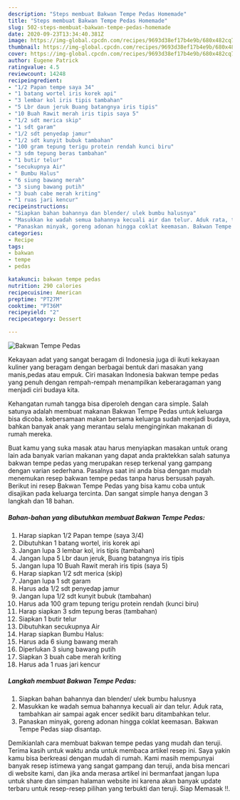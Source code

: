 ```yaml
---
description: "Steps membuat Bakwan Tempe Pedas Homemade"
title: "Steps membuat Bakwan Tempe Pedas Homemade"
slug: 502-steps-membuat-bakwan-tempe-pedas-homemade
date: 2020-09-23T13:34:40.381Z
image: https://img-global.cpcdn.com/recipes/9693d38ef17b4e9b/680x482cq70/bakwan-tempe-pedas-foto-resep-utama.jpg
thumbnail: https://img-global.cpcdn.com/recipes/9693d38ef17b4e9b/680x482cq70/bakwan-tempe-pedas-foto-resep-utama.jpg
cover: https://img-global.cpcdn.com/recipes/9693d38ef17b4e9b/680x482cq70/bakwan-tempe-pedas-foto-resep-utama.jpg
author: Eugene Patrick
ratingvalue: 4.5
reviewcount: 14248
recipeingredient:
- "1/2 Papan tempe saya 34"
- "1 batang wortel iris korek api"
- "3 lembar kol iris tipis tambahan"
- "5 Lbr daun jeruk Buang batangnya iris tipis"
- "10 Buah Rawit merah iris tipis saya 5"
- "1/2 sdt merica skip"
- "1 sdt garam"
- "1/2 sdt penyedap jamur"
- "1/2 sdt kunyit bubuk tambahan"
- "100 gram tepung terigu protein rendah kunci biru"
- "3 sdm tepung beras tambahan"
- "1 butir telur"
- "secukupnya Air"
- " Bumbu Halus"
- "6 siung bawang merah"
- "3 siung bawang putih"
- "3 buah cabe merah kriting"
- "1 ruas jari kencur"
recipeinstructions:
- "Siapkan bahan bahannya dan blender/ ulek bumbu halusnya"
- "Masukkan ke wadah semua bahannya kecuali air dan telur. Aduk rata, tambahkan air sampai agak encer sedikit baru ditambahkan telur."
- "Panaskan minyak, goreng adonan hingga coklat keemasan. Bakwan Tempe Pedas siap disantap."
categories:
- Recipe
tags:
- bakwan
- tempe
- pedas

katakunci: bakwan tempe pedas 
nutrition: 290 calories
recipecuisine: American
preptime: "PT27M"
cooktime: "PT36M"
recipeyield: "2"
recipecategory: Dessert

---
```



![Bakwan Tempe Pedas](https://img-global.cpcdn.com/recipes/9693d38ef17b4e9b/680x482cq70/bakwan-tempe-pedas-foto-resep-utama.jpg)

Kekayaan adat yang sangat beragam di Indonesia juga di ikuti kekayaan kuliner yang beragam dengan berbagai bentuk dari masakan yang manis,pedas atau empuk. Ciri masakan Indonesia bakwan tempe pedas yang penuh dengan rempah-rempah menampilkan keberaragaman yang menjadi ciri budaya kita.


Kehangatan rumah tangga bisa diperoleh dengan cara simple. Salah satunya adalah membuat makanan Bakwan Tempe Pedas untuk keluarga bisa dicoba. kebersamaan makan bersama keluarga sudah menjadi budaya, bahkan banyak anak yang merantau selalu menginginkan makanan di rumah mereka.



Buat kamu yang suka masak atau harus menyiapkan masakan untuk orang lain ada banyak varian makanan yang dapat anda praktekkan salah satunya bakwan tempe pedas yang merupakan resep terkenal yang gampang dengan varian sederhana. Pasalnya saat ini anda bisa dengan mudah menemukan resep bakwan tempe pedas tanpa harus bersusah payah.
Berikut ini resep Bakwan Tempe Pedas yang bisa kamu coba untuk disajikan pada keluarga tercinta. Dan sangat simple hanya dengan 3 langkah dan 18 bahan.


<!--inarticleads1-->

##### Bahan-bahan yang dibutuhkan membuat Bakwan Tempe Pedas:

1. Harap siapkan 1/2 Papan tempe (saya 3/4)
1. Dibutuhkan 1 batang wortel, iris korek api
1. Jangan lupa 3 lembar kol, iris tipis (tambahan)
1. Jangan lupa 5 Lbr daun jeruk, Buang batangnya iris tipis
1. Jangan lupa 10 Buah Rawit merah iris tipis (saya 5)
1. Harap siapkan 1/2 sdt merica (skip)
1. Jangan lupa 1 sdt garam
1. Harus ada 1/2 sdt penyedap jamur
1. Jangan lupa 1/2 sdt kunyit bubuk (tambahan)
1. Harus ada 100 gram tepung terigu protein rendah (kunci biru)
1. Harap siapkan 3 sdm tepung beras (tambahan)
1. Siapkan 1 butir telur
1. Dibutuhkan secukupnya Air
1. Harap siapkan  Bumbu Halus:
1. Harus ada 6 siung bawang merah
1. Diperlukan 3 siung bawang putih
1. Siapkan 3 buah cabe merah kriting
1. Harus ada 1 ruas jari kencur




<!--inarticleads2-->

##### Langkah membuat  Bakwan Tempe Pedas:

1. Siapkan bahan bahannya dan blender/ ulek bumbu halusnya
1. Masukkan ke wadah semua bahannya kecuali air dan telur. Aduk rata, tambahkan air sampai agak encer sedikit baru ditambahkan telur.
1. Panaskan minyak, goreng adonan hingga coklat keemasan. Bakwan Tempe Pedas siap disantap.




Demikianlah cara membuat bakwan tempe pedas yang mudah dan teruji. Terima kasih untuk waktu anda untuk membaca artikel resep ini. Saya yakin kamu bisa berkreasi dengan mudah di rumah. Kami masih mempunyai banyak resep istimewa yang sangat gampang dan teruji, anda bisa mencari di website kami, dan jika anda merasa artikel ini bermanfaat jangan lupa untuk share dan simpan halaman website ini karena akan banyak update terbaru untuk resep-resep pilihan yang terbukti dan teruji. Siap Memasak !!. 
